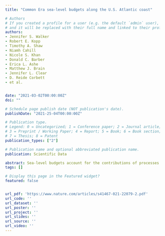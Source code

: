 ```yaml
---
title: "Common Era sea-level budgets along the U.S. Atlantic coast"

# Authors
# If you created a profile for a user (e.g. the default `admin` user), write the username (folder name) here 
# and it will be replaced with their full name and linked to their profile.
authors:
- Jennifer S. Walker
- Robert E. Kopp
- Timothy A. Shaw 
- Niamh Cahill
- Nicole S. Khan
- Donald C. Barber
- Erica L. Ashe
- Matthew J. Brain
- Jennifer L. Clear
- D. Reide Corbett 
- et al.


date: "2021-03-02T00:00:00Z"
doi: ""

# Schedule page publish date (NOT publication's date).
publishDate: "2021-25-04T00:00:00Z"

# Publication type.
# Legend: 0 = Uncategorized; 1 = Conference paper; 2 = Journal article;
# 3 = Preprint / Working Paper; 4 = Report; 5 = Book; 6 = Book section;
# 7 = Thesis; 8 = Patent
publication_types: ["2"]

# Publication name and optional abbreviated publication name.
publication: Scientific Data

abstract: Sea-level budgets account for the contributions of processes driving sea-level change, but are predominantly focused on global-mean sea level and limited to the 20th and 21st centuries. Here we estimate site-specific sea-level budgets along the U.S. Atlantic coast during the Common Era (0-2000 CE) by separating relative sea-level (RSL) records into process- related signals on different spatial scales. Regional-scale, temporally linear processes driven by glacial isostatic adjustment dominate RSL change and exhibit a spatial gradient, with fastest rates of rise in southern New Jersey. Regional and local, temporally non-linear processes, such as ocean/atmosphere dynamics and groundwater withdrawal, contributed between -0.3 and 0.4 mm yr-1 over centennial timescales. The most significant change in the budgets is the increasing influence of the common global signal due to ice melt and thermal expansion since 1800 CE, which became a dominant contributor to RSL with a 20th century rate of 1.3 mm yr-1.
tags: []

# Display this page in the Featured widget?
featured: false


url_pdf: 'https://www.nature.com/articles/s41467-021-22079-2.pdf'
url_code: ''
url_dataset: ''
url_poster: ''
url_project: ''
url_slides: ''
url_source: ''
url_video: ''
---
```

